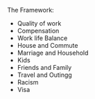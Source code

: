 The Framework:

- Quality of work
- Compensation
- Work life Balance
- House and Commute
- Marriage and Household
- Kids
- Friends and Family
- Travel and Outingg
- Racism
- Visa
